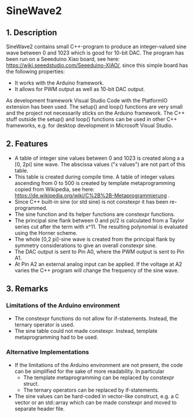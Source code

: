 # SineWave2

## 1. Description

SineWave2 contains small C++-program to produce an integer-valued sine wave between 0 and 1023 which is good for 10-bit DAC.
The program has been run on a Seeeduino Xiao board, see here: https://wiki.seeedstudio.com/Seeeduino-XIAO/, since this simple board has the following properties:
   * It works with the Arduino framework.
   * It allows for PWM output as well as 10-bit DAC output.
   
As development framework Visual Studio Code with the PlatformIO extension has been used.
The setup() and loop() functions are very small and the project not necessarily sticks on the Arduino framework. The C++ stuff outside the setup() and loop() functions can be used in other C++ frameworks, e.g. for desktop development in Microsoft Visual Studio.

## 2. Features

   * A table of integer sine values between 0 and 1023 is created along a a [0, 2pi] sine wave. The abscissa values ("x values") are not part of this table.
   * This table is created during compile time. A table of integer values ascending from 0 to 500 is created by template metaprogramming copied from Wikipedia, see here: https://de.wikipedia.org/wiki/C%2B%2B-Metaprogrammierung .
   * Since C++ built-in sine (or std sine) is not constexpr it has been re-programmed.
   * The sine function and its helper functions are constexpr functions. 
   * The principal sine flank between 0 and pi/2 is calculated from a Taylor series cut after the term with x^11. The resulting polynomial is evaluated using the Horner scheme.
   * The whole [0,2 pi]-sine wave is created from the principal flank by symmetry considerations to give an overall constexpr sine.
   * The DAC output is sent to Pin A0, where the PWM output is sent to Pin A1.
   * At Pin A2 an external analog input can be applied. If the voltage at A2 varies the C++ program will change the frequency of the sine wave.
   
## 3. Remarks

### Limitations of the Arduino environment

   * The constexpr functions do not allow for if-statements. Instead, the ternary operator is used.
   * The sine table could not made constexpr. Instead, template metaprogramming had to be used.
   
### Alternative Implementations

   * If the limitations of the Arduino environment are not present, the code can be simplified for the sake of more readability. In particular
      * The template metaprogramming can be replaced by constexpr struct.
      * The ternary operators can be replaced by if-statements.
   * The sine values can be hard-coded in vector-like construct, e.g. a C vector or an std::array which can be made constexpr and moved to separate header file.
   
   
